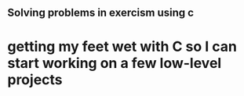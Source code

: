 ## Solving problems in exercism using c

# getting my feet wet with C so I can start working on a few low-level projects